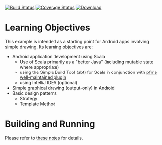 [![Build Status](https://travis-ci.org/LoyolaChicagoCode/simpledraw-android-scala.svg?branch=master)](https://travis-ci.org/LoyolaChicagoCode/simpledraw-android-scala) 
[![Coverage Status](https://img.shields.io/coveralls/LoyolaChicagoCode/simpledraw-android-scala.svg)](https://coveralls.io/r/LoyolaChicagoCode/simpledraw-android-scala) 
[![Download](https://api.bintray.com/packages/loyolachicagocode/generic/simpledraw-android-scala/images/download.svg) ](https://bintray.com/loyolachicagocode/generic/simpledraw-android-scala/_latestVersion)

# Learning Objectives

This example is intended as a starting point for Android apps involving 
simple drawing. Its learning objectives are:

- Android application development using Scala
    - Use of Scala primarily as a "better Java" 
      (including mutable state where appropriate)
    - using the Simple Build Tool (sbt) for Scala in conjunction with 
      [pfn's well-maintained plugin](https://github.com/pfn/android-sdk-plugin)
    - using IntelliJ IDEA (optional)
- Simple graphical drawing (output-only) in Android
- Basic design patterns
    - Strategy
    - Template Method

# Building and Running

Please refer to [these notes](http://lucoodevcourse.github.io/notes/scalaandroiddev.html) for details.

